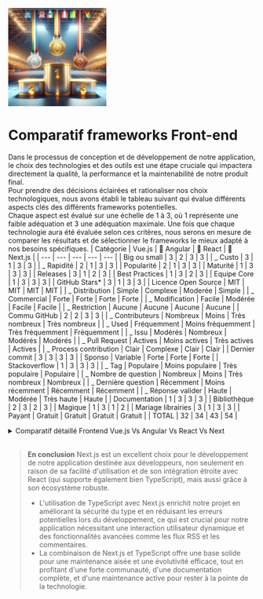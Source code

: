 <img src="../Assets/Images/podium.png" alt="Podium" width="200">

# Comparatif frameworks Front-end

Dans le processus de conception et de développement de notre application, le choix des technologies et des outils est une étape cruciale qui impactera directement la qualité, la performance et la maintenabilité de notre produit final.  
Pour prendre des décisions éclairées et rationaliser nos choix technologiques, nous avons établi le tableau suivant qui évalue différents aspects clés des différents frameworks potentielles.  
Chaque aspect est évalué sur une échelle de 1 à 3, où 1 représente une faible adéquation et 3 une adéquation maximale. Une fois que chaque technologie aura été évaluée selon ces critères, nous serons en mesure de comparer les résultats et de sélectionner le frameworks le mieux adapté à nos besoins spécifiques.
| Catégorie | Vue.js | 🥉 Angular | 🥈 React | 🥇 Next.js |
| --- | --- | --- | --- | --- |
| Big ou small | 3 | 2 | 3 | 3 |
| _ Custo | 3 | 1 | 3 | 3 |
| _ Rapidité | 2 | 1 | 3 | 3 |
| Popularité | 2 | 1 | 3 | 3 |
| Maturité | 1 | 3 | 3 | 3 |
| Releases | 3 | 1 | 2 | 3 |
| Best Practices | 1 | 3 | 2 | 3 |
| Equipe Core | 1 | 3 | 3 | 3 |
| GitHub Stars\* | 3 | 1 | 3 | 3 |
| Licence Open Source | MIT | MIT | MIT | MIT |
| _ Distribution | Simple | Complexe | Moderée | Simple |
| _ Commercial | Forte | Forte | Forte | Forte |
| _ Modification | Facile | Modérée | Facile | Facile |
| _ Restriction | Aucune | Aucune | Aucune | Aucune |
| Commu GitHub | 2 | 2 | 3 | 3 |
| _ Contributeurs | Nombreux | Moins | Très nombreux | Très nombreux |
| _ Used | Fréquemment | Moins fréquemment | Très fréquemment | Fréquemment |
| _ Issu | Modérés | Nombreux | Modérés | Modérés |
| _ Pull Request | Actives | Moins actives | Très actives | Actives |
| _ Process contribution | Clair | Complexe | Clair | Clair |
| Dernier commit | 3 | 3 | 3 | 3 |
| Sponso | Variable | Forte | Forte | Forte |
| Stackoverflow | 1 | 3 | 3 | 3 |
| _ Tag | Populaire | Moins populaire | Très populaire | Populaire |
| _ Nombre de question | Nombreux | Moins | Très nombreux | Nombreux |
| _ Dernière question | Récemment | Moins récemment | Récemment | Récemment |
| \_ Réponse valider | Haute | Modérée | Très haute | Haute |
| Documentation | 1 | 3 | 3 | 3 |
| Bibliothèque | 2 | 3 | 2 | 3 |
| Magique | 1 | 3 | 1 | 2 |
| Mariage librairies | 3 | 1 | 3 | 3 |
| Payant | Gratuit | Gratuit | Gratuit | Gratuit |
| TOTAL | 32 | 34 | 43 | 54 |

<details>
<summary>Comparatif détaillé Frontend Vue.js Vs Angular Vs React Vs Next</summary>

### **Big ou Small (Scalabilité)**

- **Vue.js** : Adaptable à la fois pour les petits et les grands projets grâce à sa simplicité et modularité. L'utilisation de TypeScript ajoute une couche de robustesse en termes de maintenance et évolutivité du code.
- **Angular** : Conçu pour des applications d'entreprise de grande envergure avec une architecture robuste, Angular utilise TypeScript nativement, ce qui renforce sa capacité à gérer des applications complexes.
- **React** : Extrêmement flexible, convient pour des projets variés, des applications simples aux systèmes complexes. L'intégration de TypeScript améliore la gestion de gros projets en apportant une vérification de type statique.
- **Next.js** : Idéal pour les projets de toutes tailles, avec une excellente prise en charge du SSR et du SSG. L'intégration de TypeScript rend le code plus prévisible et sûr, renforçant la scalabilité.

### **Coût (Custo)**

- **Vue.js**, **Angular**, **React** : Tous open-source et gratuits. Les coûts de développement peuvent varier en fonction de la disponibilité des développeurs et de leur expertise avec chaque framework, y compris leur maîtrise de TypeScript.
- **Next.js** : Également open-source et gratuit. Les coûts principaux sont liés au développement et à l'infrastructure, notamment pour le SSR, mais ces coûts peuvent être optimisés grâce à une bonne planification et l'utilisation de plateformes d'hébergement adaptées. L'utilisation de TypeScript peut augmenter les coûts initiaux mais réduit les erreurs potentielles.

### **Rapidité (Performance)**

- **Vue.js** : Très rapide pour les mises à jour du DOM, idéal pour les applications interactives et dynamiques. TypeScript n'affecte pas directement la performance à l'exécution mais améliore le développement.
- **Angular** : Bonnes performances, surtout avec les améliorations apportées par les versions récentes, mais peut être plus lourd à charger initialement. TypeScript est utilisé nativement, contribuant à optimiser la gestion du code.
- **React** : Excellentes performances, notamment avec les techniques de lazy loading et memoization. TypeScript ajoute une surcouche de sécurité type sans impacter les performances.
- **Next.js** : Performances optimisées pour le chargement initial grâce au SSR et au Static Generation, particulièrement efficace pour améliorer l'expérience utilisateur sur des applications web complexes. TypeScript améliore la qualité du code.

### **Popularité**

- **Vue.js** : Extrêmement populaire pour sa facilité d'apprentissage et sa flexibilité. L'adoption de TypeScript est croissante, ce qui pourrait augmenter sa popularité parmi les développeurs qui préfèrent le typage statique.
- **Angular** : Très populaire, en particulier dans les entreprises, pour ses capacités à gérer de grandes applications de manière structurée. L'utilisation native de TypeScript est un atout.
- **React** : La plus populaire des bibliothèques frontend, largement utilisée dans l'industrie pour son approche flexible et composant-basée. TypeScript est de plus en plus adopté dans les projets React.
- **Next.js** : Très populaire pour le développement de nouvelles applications web grâce à ses fonctionnalités avancées de rendu côté serveur et de génération de sites statiques. L'intégration avec TypeScript renforce cette popularité.

### **Maturité et Stabilité**

- **Vue.js** : Stable et mature avec une large base d'utilisateurs et une communauté active. L'adoption de TypeScript peut contribuer à une meilleure stabilité dans les projets de grande envergure.
- **Angular** : Très mature, soutenu par Google, et utilisé dans de nombreux projets d'entreprise de grande envergure. L'utilisation de TypeScript est intrinsèque.
- **React** : Également très mature, soutenu par Facebook, et constitue la base de nombreuses applications modernes. TypeScript est de plus en plus utilisé pour renforcer la fiabilité des applications.
- **Next.js** : Relativement récent comparé aux autres, mais a rapidement gagné en maturité et en stabilité grâce au soutien de Vercel et de la communauté. L'utilisation de TypeScript ajoute une couche supplémentaire de fiabilité.

### **Best Practices**

- **Vue.js** : Encourage une approche structurée mais flexible, facilitant la maintenance et l'évolutivité des applications. Promeut une séparation claire des préoccupations entre la logique et la présentation.
- **Angular** : Offre un cadre rigoureux avec des pratiques fortement prescrites, telles que l'injection de dépendances et la modularité, ce qui aide à construire des applications robustes et maintenables.
- **React** : Prône une approche composant-basée qui favorise la réutilisation et la testabilité du code. La gestion de l'état et des effets secondaires est bien définie avec des hooks.
- **Next.js** : Intègre les meilleures pratiques de React et ajoute des fonctionnalités spécifiques pour le SSR et le SSG, optimisant les performances et l'expérience utilisateur.

### **Équipe Core**

- **Vue.js** : Développé et maintenu par une équipe internationale de contributeurs bénévoles, avec Evan You en tant que figure de proue.
- **Angular** : Développé par Google avec une équipe dédiée qui assure un développement continu et le support de l'écosystème.
- **React** : Maintenu par Facebook avec l'aide d'une large communauté de développeurs. L'équipe core est reconnue pour son innovation continue.
- **Next.js** : Développé par Vercel avec une équipe qui se concentre sur la simplification du développement web et l'amélioration des performances des applications web.

### **GitHub Stars**

- **Vue.js** : Environ 200k étoiles, indiquant une large adoption et une communauté active.
- **Angular** : Environ 80k étoiles, reflétant sa position solide dans les environnements d'entreprise.
- **React** : Plus de 190k étoiles, témoignant de son immense popularité et de son influence dans le développement web moderne.
- **Next.js** : Environ 90k étoiles, montrant une croissance rapide et un intérêt croissant pour les fonctionnalités de rendu côté serveur et de génération statique.

### **Dernier commit**

- **Vue.js**, **Angular**, **React**, **Next.js** : Tous ces projets bénéficient de mises à jour régulières qui reflètent un engagement continu envers l'innovation et la sécurité.

### **Stackoverflow**

- **Vue.js**, **Angular**, **React**, **Next.js** : Chacun dispose d'une forte présence sur Stack Overflow, avec des milliers de questions et réponses qui couvrent des problèmes fréquents et des scénarios d'utilisation variés.

### **Documentation et Support**

- **Vue.js** : La documentation est réputée pour sa clarté et sa facilité d'accès, avec des guides interactifs et des exemples concrets.
- **Angular** : Documentation très détaillée et structurée, accompagnée de nombreux tutoriels et cours en ligne.
- **React** : Dispose d'une documentation complète et bien organisée, avec une large gamme de ressources communautaires.
- **Next.js** : Documentation très complète, avec un accent particulier sur les exemples de code et les meilleures pratiques pour le SSR et le SSG.

### **Magique**

- **Vue.js** : Minimise la "magie" en favorisant une approche explicite et déclarative, bien que des fonctionnalités comme la réactivité soient abstraites.
- **Angular** : Utilise une certaine quantité de "magie", notamment dans la gestion automatique des dépendances et des mises à jour du DOM.
- **React** : Reste peu "magique", préférant une transparence où les développeurs doivent gérer explicitement l'état et le cycle de vie des composants.
- **Next.js** : Introduit une "magie" modérée, principalement dans la gestion simplifiée des routes et du rendu pré-rendu.

### **Mariage librairies**

- **Vue.js** : Très flexible, permettant l'intégration facile avec diverses bibliothèques grâce à son système de plugins.
- **Angular** : Bien intégré dans son propre écosystème, mais peut présenter des défis lors de l'utilisation avec des bibliothèques qui ne sont pas spécifiquement conçues pour Angular.
- **React** : Extrêmement adaptable avec d'autres bibliothèques, grâce à sa nature composant-basée et son écosystème ouvert.
- **Next.js** : Excellente intégration avec l'écosystème React et les autres bibliothèques JavaScript, optimisant ainsi le développement de solutions complètes.
</details>
<br>

> **En conclusion** Next.js est un excellent choix pour le développement de notre application destinée aux développeurs, non seulement en raison de sa facilité d'utilisation et de son intégration étroite avec React (qui supporte également bien TypeScript), mais aussi grâce à son écosystème robuste.
>
> >
>
> - L'utilisation de TypeScript avec Next.js enrichit notre projet en améliorant la sécurité du type et en réduisant les erreurs potentielles lors du développement, ce qui est crucial pour notre application nécessitant une interaction utilisateur dynamique et des fonctionnalités avancées comme les flux RSS et les commentaires.
> - La combinaison de Next.js et TypeScript offre une base solide pour une maintenance aisée et une évolutivité efficace, tout en profitant d'une forte communauté, d'une documentation complète, et d'une maintenance active pour rester à la pointe de la technologie.
